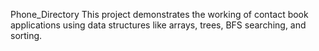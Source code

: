  Phone_Directory
This project demonstrates the working of contact book applications using data structures like arrays, trees, BFS searching, and sorting.
